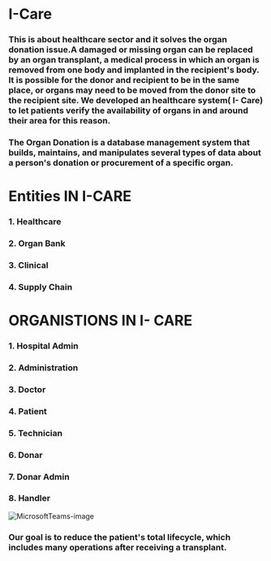 
# I-Care
### This is about healthcare sector and it solves the organ donation issue.A damaged or missing organ can be replaced by an organ transplant, a medical process in which an organ is removed from one body and implanted in the recipient's body. It is possible for the donor and recipient to be in the same place, or organs may need to be moved from the donor site to the recipient site. We developed an healthcare system( I- Care) to let patients verify the availability of organs in and around their area for this reason.

### The Organ Donation is a database management system that builds, maintains, and manipulates several types of data about a person's donation or procurement of a specific organ.

# Entities IN I-CARE
### 1. Healthcare
### 2. Organ Bank
### 3. Clinical
### 4. Supply Chain

# ORGANISTIONS IN I- CARE
### 1. Hospital Admin
### 2. Administration
### 3. Doctor
### 4. Patient
### 5. Technician
### 6. Donar
### 7. Donar Admin
### 8. Handler

![MicrosoftTeams-image](https://user-images.githubusercontent.com/114865815/206925452-0f1a2b65-b9b7-4c0e-bcdb-84cec4ec18e8.png)

### Our goal is to reduce the patient's total lifecycle, which includes many operations after receiving a transplant.

